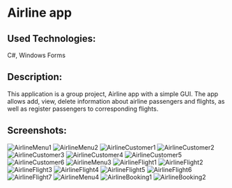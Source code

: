 # Airline app

## Used Technologies:
C#, Windows Forms

## Description:
This application is a group project, Airline app with a simple GUI. The app allows add, view, delete information about airline passengers and flights, as well as register passengers to corresponding flights.

## Screenshots:

![AirlineMenu1](https://github.com/evgeniya-zhukova/Airline_app/blob/main/Screenshots/AirlineMenu1.png)
![AirlineMenu2](https://github.com/evgeniya-zhukova/Airline_app/blob/main/Screenshots/AirlineMenu2.png)
![AirlineCustomer1](https://github.com/evgeniya-zhukova/Airline_app/blob/main/Screenshots/AirlineCustomer1.png)
![AirlineCustomer2](https://github.com/evgeniya-zhukova/Airline_app/blob/main/Screenshots/AirlineCustomer2.png)
![AirlineCustomer3](https://github.com/evgeniya-zhukova/Airline_app/blob/main/Screenshots/AirlineCustomer3.png)
![AirlineCustomer4](https://github.com/evgeniya-zhukova/Airline_app/blob/main/Screenshots/AirlineCustomer4.png)
![AirlineCustomer5](https://github.com/evgeniya-zhukova/Airline_app/blob/main/Screenshots/AirlineCustomer5.png)
![AirlineCustomer6](https://github.com/evgeniya-zhukova/Airline_app/blob/main/Screenshots/AirlineCustomer6.png)
![AirlineMenu3](https://github.com/evgeniya-zhukova/Airline_app/blob/main/Screenshots/AirlineMenu3.png)
![AirlineFlight1](https://github.com/evgeniya-zhukova/Airline_app/blob/main/Screenshots/AirlineFlight1.png)
![AirlineFlight2](https://github.com/evgeniya-zhukova/Airline_app/blob/main/Screenshots/AirlineFlight2.png)
![AirlineFlight3](https://github.com/evgeniya-zhukova/Airline_app/blob/main/Screenshots/AirlineFlight3.png)
![AirlineFlight4](https://github.com/evgeniya-zhukova/Airline_app/blob/main/Screenshots/AirlineFlight4.png)
![AirlineFlight5](https://github.com/evgeniya-zhukova/Airline_app/blob/main/Screenshots/AirlineFlight5.png)
![AirlineFlight6](https://github.com/evgeniya-zhukova/Airline_app/blob/main/Screenshots/AirlineFlight6.png)
![AirlineFlight7](https://github.com/evgeniya-zhukova/Airline_app/blob/main/Screenshots/AirlineFlight7.png)
![AirlineMenu4](https://github.com/evgeniya-zhukova/Airline_app/blob/main/Screenshots/AirlineMenu4.png)
![AirlineBooking1](https://github.com/evgeniya-zhukova/Airline_app/blob/main/Screenshots/AirlineBooking1.png)
![AirlineBooking2](https://github.com/evgeniya-zhukova/Airline_app/blob/main/Screenshots/AirlineBooking2.png)
